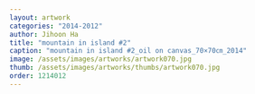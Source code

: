```yaml
---
layout: artwork
categories: "2014-2012"
author: Jihoon Ha
title: "mountain in island #2"
caption: "mountain in island #2_oil on canvas_70×70㎝_2014"
image: /assets/images/artworks/artwork070.jpg
thumb: /assets/images/artworks/thumbs/artwork070.jpg
order: 1214012
---
```

